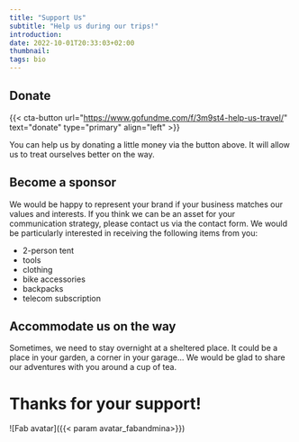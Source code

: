 ```yaml
---
title: "Support Us"
subtitle: "Help us during our trips!"
introduction: 
date: 2022-10-01T20:33:03+02:00
thumbnail:
tags: bio
---
```

## Donate
{{< cta-button url="https://www.gofundme.com/f/3m9st4-help-us-travel/" text="donate" type="primary" align="left" >}}

You can help us by donating a little money via the button above. It will allow us to treat ourselves better on the way.

## Become a sponsor
We would be happy to represent your brand if your business matches our values and interests. If you think we can be an asset for your communication strategy, please contact us via the contact form.
We would be particularly interested in receiving the following items from you:
- 2-person tent
- tools
- clothing
- bike accessories
- backpacks
- telecom subscription

## Accommodate us on the way
Sometimes, we need to stay overnight at a sheltered place. It could be a place in your garden, a corner in your garage... We would be glad to share our adventures with you around a cup of tea.

# Thanks for your support!
![Fab avatar]({{< param avatar_fabandmina>}})
